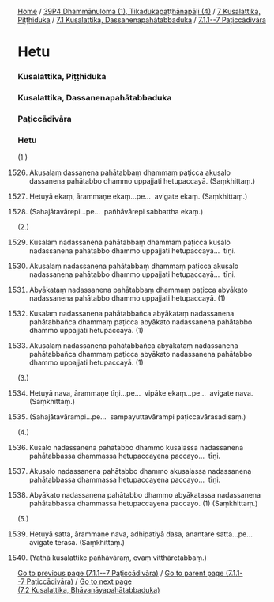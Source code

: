 
[Home](/) / [39P4 Dhammānuloma (1), Tikadukapaṭṭhānapāḷi (4)](/tipitaka/39P4.md) / [7 Kusalattika, Piṭṭhiduka](/tipitaka/39P4/7.md) / [7.1 Kusalattika, Dassanenapahātabbaduka](/tipitaka/39P4/7/7.1.md) / [7.1.1--7 Paṭiccādivāra](/tipitaka/39P4/7/7.1/7.1.1--7.md)

# Hetu

### Kusalattika, Piṭṭhiduka

### Kusalattika, Dassanenapahātabbaduka

### Paṭiccādivāra

### Hetu

(1.)

1526. Akusalaṃ dassanena pahātabbaṃ dhammaṃ paṭicca akusalo dassanena pahātabbo dhammo uppajjati hetupaccayā. (Saṃkhittaṃ.)

1527. Hetuyā ekaṃ, ārammaṇe ekaṃ…pe…  avigate ekaṃ. (Saṃkhittaṃ.)

1528. (Sahajātavārepi…pe…  pañhāvārepi sabbattha ekaṃ.)

(2.)

1529. Kusalaṃ nadassanena pahātabbaṃ dhammaṃ paṭicca kusalo nadassanena pahātabbo dhammo uppajjati hetupaccayā…  tīṇi.

1530. Akusalaṃ nadassanena pahātabbaṃ dhammaṃ paṭicca akusalo nadassanena pahātabbo dhammo uppajjati hetupaccayā…  tīṇi.

1531. Abyākataṃ nadassanena pahātabbaṃ dhammaṃ paṭicca abyākato nadassanena pahātabbo dhammo uppajjati hetupaccayā. (1)

1532. Kusalaṃ nadassanena pahātabbañca abyākataṃ nadassanena pahātabbañca dhammaṃ paṭicca abyākato nadassanena pahātabbo dhammo uppajjati hetupaccayā. (1)

1533. Akusalaṃ nadassanena pahātabbañca abyākataṃ nadassanena pahātabbañca dhammaṃ paṭicca abyākato nadassanena pahātabbo dhammo uppajjati hetupaccayā. (1)

(3.)

1534. Hetuyā nava, ārammaṇe tīṇi…pe…  vipāke ekaṃ…pe…  avigate nava. (Saṃkhittaṃ.)

1535. (Sahajātavārampi…pe…  sampayuttavārampi paṭiccavārasadisaṃ.)

(4.)

1536. Kusalo nadassanena pahātabbo dhammo kusalassa nadassanena pahātabbassa dhammassa hetupaccayena paccayo…  tīṇi.

1537. Akusalo nadassanena pahātabbo dhammo akusalassa nadassanena pahātabbassa dhammassa hetupaccayena paccayo…  tīṇi.

1538. Abyākato nadassanena pahātabbo dhammo abyākatassa nadassanena pahātabbassa dhammassa hetupaccayena paccayo. (1) (Saṃkhittaṃ.)

(5.)

1539. Hetuyā satta, ārammaṇe nava, adhipatiyā dasa, anantare satta…pe…  avigate terasa. (Saṃkhittaṃ.)

1540. (Yathā kusalattike pañhāvāraṃ, evaṃ vitthāretabbaṃ.)

[Go to previous page (7.1.1--7 Paṭiccādivāra)](/tipitaka/39P4/7/7.1/7.1.1--7.md) / [Go to parent page (7.1.1--7 Paṭiccādivāra)](/tipitaka/39P4/7/7.1/7.1.1--7.md) / [Go to next page (7.2 Kusalattika, Bhāvanāyapahātabbaduka)](/tipitaka/39P4/7/7.2.md)



